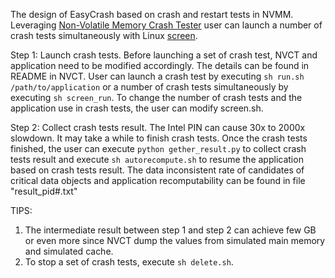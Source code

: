 The design of EasyCrash based on crash and restart tests in NVMM. Leveraging [Non-Volatile Memory Crash Tester](https://github.com/NVMCrashTester/NVCT) user can launch a number of crash tests simultaneously with Linux [screen](https://linuxize.com/post/how-to-use-linux-screen/). 

Step 1: Launch crash tests.
  Before launching a set of crash test, NVCT and application need to be modified accordingly. The details can be found in README in NVCT.
  User can launch a crash test by executing `sh run.sh /path/to/application` or a number of crash tests simultaneously by executing `sh screen_run`. To change the number of crash tests and the application use in crash tests, the user can modify screen.sh.
 
Step 2: Collect crash tests result.
  The Intel PIN can cause 30x to 2000x slowdown. It may take a while to finish crash tests. Once the crash tests finished, the user can execute `python gether_result.py` to collect crash tests result and execute `sh autorecompute.sh` to resume the application based on crash tests result. The data inconsistent rate of candidates of critical data objects and application recomputability can be found in file "result_pid#.txt"  
  
TIPS:
1. The intermediate result between step 1 and step 2 can achieve few GB or even more since NVCT dump the values from simulated main memory and simulated cache. 
2. To stop a set of crash tests, execute `sh delete.sh`.


